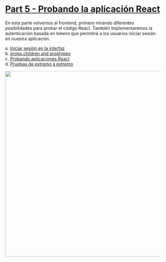 # [Part 5 - Probando la aplicación React](https://fullstackopen.com/es/part5)

En esta parte volvemos al frontend, primero mirando diferentes posibilidades para probar el código React. También implementaremos la autenticación basada en tokens que permitirá a los usuarios iniciar sesión en nuestra aplicación.

a. [Iniciar sesión en la interfaz](https://fullstackopen.com/es/part5/login_in_frontend)  
b. [props.children and proptypes](https://fullstackopen.com/es/part5/props_children_and_proptypes)  
c. [Probando aplicaciones React](https://fullstackopen.com/es/part5/testing_react_apps)  
d. [Pruebas de extremo a extremo](https://fullstackopen.com/es/part5/end_to_end_testing)

<img src="https://github.com/jgomez2531/Full-Stack-Open/assets/76822966/ffffe2b9-7cfc-4af6-a3df-2dcf254a47a2" class="center" width="600" />
